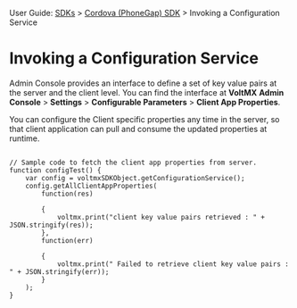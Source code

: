                              

User Guide: [SDKs](../Foundry_SDKs.md) > [Cordova (PhoneGap) SDK](Installing_PhoneGap_SDK.md) > Invoking a Configuration Service

Invoking a Configuration Service
================================

Admin Console provides an interface to define a set of key value pairs at the server and the client level. You can find the interface at **VoltMX** **Admin Console** > **Settings** > **Configurable Parameters** > **Client App Properties**.

You can configure the Client specific properties any time in the server, so that client application can pull and consume the updated properties at runtime.

```
 
// Sample code to fetch the client app properties from server.
function configTest() {
    var config = voltmxSDKObject.getConfigurationService();
    config.getAllClientAppProperties(
        function(res)

        {
            voltmx.print("client key value pairs retrieved : " + JSON.stringify(res));
        },
        function(err)

        {
            voltmx.print(" Failed to retrieve client key value pairs : " + JSON.stringify(err));
        }
    );
}
```
